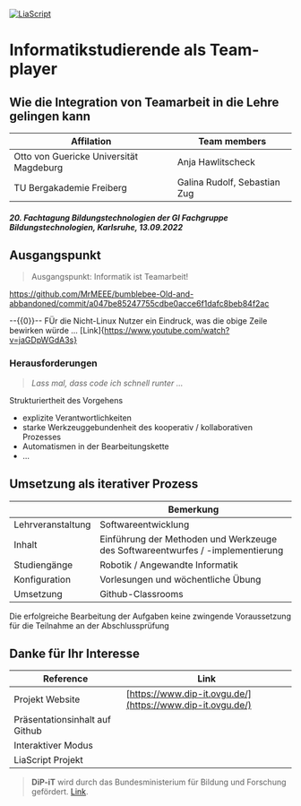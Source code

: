 <!--
author:   Sebastian Zug
email:    sebastian.zug@informatik.tu-freiberg.de
version:  0.0.1
language: en
narrator: none

icon:     https://www.dip-it.ovgu.de/dipit_media/Bilder/Marginalbereich/Logo_DiP_iT_wei%C3%9F-height-230-width-230-p-74.png
-->

[![LiaScript](https://raw.githubusercontent.com/LiaScript/LiaScript/master/badges/course.svg)](https://liascript.github.io/course/?https://raw.githubusercontent.com/Cross-Lab-Project/presentations/main/GeCon_2022_Adaptability/CrossLab_GeCon2022.md)

# Informatikstudierende als Team-player
<h2>Wie die Integration von Teamarbeit in die Lehre gelingen kann</h2>

| Affilation               | Team members                                                                                                            |
| ------------------------ | ----------------------------------------------------------------------------------------------------------------------- |
| Otto von Guericke Universität Magdeburg | Anja Hawlitscheck  |    
| TU Bergakademie Freiberg | Galina Rudolf, Sebastian Zug                                                                             |

<h5>20. Fachtagung Bildungstechnologien der GI Fachgruppe Bildungstechnologien, Karlsruhe, 13.09.2022</h5>

## Ausgangspunkt 

> Ausgangspunkt: Informatik ist Teamarbeit!

https://github.com/MrMEEE/bumblebee-Old-and-abbandoned/commit/a047be85247755cdbe0acce6f1dafc8beb84f2ac

--{{0}}--
FÜr die Nicht-Linux Nutzer ein Eindruck, was die obige Zeile bewirken würde ... [Link]{https://www.youtube.com/watch?v=jaGDpWGdA3s}

### Herausforderungen 

> _Lass mal, dass code ich schnell runter ..._

Strukturiertheit des Vorgehens

+ explizite Verantwortlichkeiten 
+ starke Werkzeuggebundenheit des kooperativ / kollaborativen Prozesses 
+ Automatismen in der Bearbeitungskette 
+ ... 

## Umsetzung als iterativer Prozess 

|  | Bemerkung |
|---|------|
| Lehrveranstaltung | Softwareentwicklung |
| Inhalt            | Einführung der Methoden und Werkzeuge des Softwareentwurfes / -implementierung |
| Studiengänge      | Robotik / Angewandte Informatik |
| Konfiguration     | Vorlesungen und wöchentliche Übung |
| Umsetzung         | Github-Classrooms                  |

Die erfolgreiche Bearbeitung der Aufgaben keine zwingende Voraussetzung für die Teilnahme an der Abschlussprüfung





## Danke für Ihr Interesse  

| Reference          | Link |
|--------------------|------|
| Projekt Website    | [https://www.dip-it.ovgu.de/](https://www.dip-it.ovgu.de/) |
| Präsentationsinhalt auf Github | |
| Interaktiver Modus | |
| LiaScript Projekt | |

> __DiP-iT__ wird durch das Bundesministerium für Bildung und Forschung gefördert. [Link](https://www.wihoforschung.de/wihoforschung/de/bmbf-projektfoerderung/foerderlinien/forschung-zur-digitalen-hochschulbildung/dritte-foerderlinie-zur-digitalen-hochschulbildung/dip-it/dip-it_node.html).
